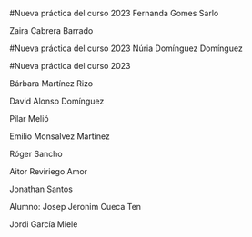 
#Nueva práctica del curso 2023
Fernanda Gomes Sarlo

Zaira Cabrera Barrado


#Nueva práctica del curso 2023
Núria Domínguez Domínguez

#Nueva práctica del curso 2023

Bárbara Martínez Rizo

David Alonso Domínguez

Pilar Melió

Emilio Monsalvez Martinez


Róger Sancho

Aitor Reviriego Amor

Jonathan Santos

Alumno: Josep Jeronim Cueca Ten

Jordi García Miele

